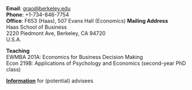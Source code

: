 __Email__: [grao@berkeley.edu](grao@berkeley.edu)  
__Phone__: +1-734-846-7754  
__Office__:  F653 (Haas), 507 Evans Hall (Economics)
__Mailing Address__  
Haas School of Business   
2220 Piedmont Ave, 
Berkeley, CA 94720  
U.S.A.  

__Teaching__  
EWMBA 201A: Economics for Business Decision Making   
Econ 219B: Applications of Psychology and Economics (second-year PhD class)

__[Information](/info_for_potential)__ for (potential) advisees

